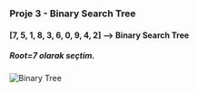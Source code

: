 ### Proje 3 - Binary Search Tree
#### [7, 5, 1, 8, 3, 6, 0, 9, 4, 2] --> Binary Search Tree
##### Root=7 olarak seçtim.
![Binary Tree](https://i.ibb.co/HCRp4Hj/indir-1.png "Binary Tree")
